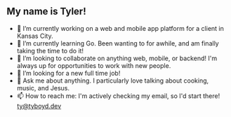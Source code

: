 ## My name is Tyler!

- 🔭 I’m currently working on a web and mobile app platform for a client in Kansas City.
- 🌱 I’m currently learning Go. Been wanting to for awhile, and am finally taking the time to do it!
- 👯 I’m looking to collaborate on anything web, mobile, or backend! I'm always up for opportunities to work with new people.
- 🤔 I’m looking for a new full time job!
- 💬 Ask me about anything. I particularly love talking about cooking, music, and Jesus.
- 📫 How to reach me: I'm actively checking my email, so I'd start there! [ty@tyboyd.dev](mailto:ty@tyboyd.dev)
